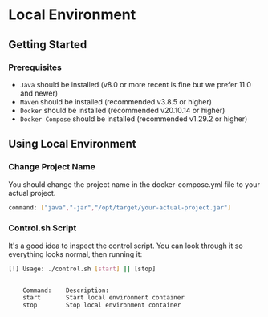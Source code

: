 # Local Environment

## Getting Started

### Prerequisites
- `Java` should be installed (v8.0 or more recent is fine but we prefer 11.0 and newer)
- `Maven` should be installed (recommended v3.8.5 or higher)
- `Docker` should be installed (recommended v20.10.14 or higher)
- `Docker Compose` should be installed (recommended v1.29.2 or higher)

## Using Local Environment

### Change Project Name
You should change the project name in the docker-compose.yml file to your actual project.
```sh
command: ["java","-jar","/opt/target/your-actual-project.jar"]
```

### Control.sh Script
It's a good idea to inspect the control script. You can look through it so everything looks normal, then running it:
```sh
[!] Usage: ./control.sh [start] || [stop]


	Command:	Description:
	start		Start local environment container
	stop		Stop local environment container
```
